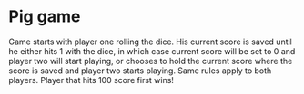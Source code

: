 # Pig game

Game starts with player one rolling the dice. His current score is saved until he either hits 1 with the dice, in which case current score will be set to 0 and player two will start playing, or chooses to hold the current score where the score is saved and player two starts playing. Same rules apply to both players. Player that hits 100 score first wins!
